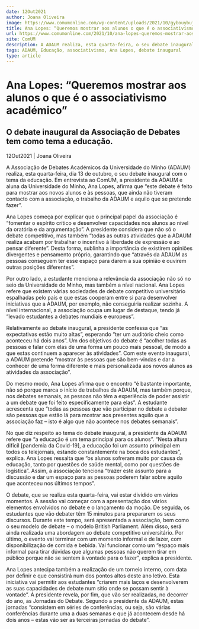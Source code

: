 ```yaml
---
date: 12Out2021
author: Joana Oliveira
image: https://www.comumonline.com/wp-content/uploads/2021/10/gybouybuj-min.jpg
title: Ana Lopes: “Queremos mostrar aos alunos o que é o associativismo académico”
url: https://www.comumonline.com/2021/10/ana-lopes-queremos-mostrar-aos-alunos-o-que-e-o-associativismo-academico/
site: ComUM
description: A ADAUM realiza, esta quarta-feira, o seu debate inaugural. Em entrevista ao ComUM, a presidente, Ana Lopes explica o que se vai suceder no evento.
tags: ADAUM, Educação, associativismo, Ana Lopes, debate inaugural
type: article
---
```



# Ana Lopes: “Queremos mostrar aos alunos o que é o associativismo académico”

## O debate inaugural da Associação de Debates tem como tema a educação.

12Out2021 | Joana Oliveira

A Associação de Debates Académicos da Universidade do Minho (ADAUM) realiza, esta quarta-feira, dia 13 de outubro, o seu debate inaugural com o tema da educação. Em entrevista ao ComUM, a presidente da ADAUM e aluna da Universidade do Minho, Ana Lopes, afirma que “este debate é feito para mostrar aos novos alunos e às pessoas, que ainda não tiveram contacto com a associação, o trabalho da ADAUM e aquilo que se pretende fazer”.

Ana Lopes começa por explicar que o principal papel da associação é “fomentar o espírito crítico e desenvolver capacidades nos alunos ao nível da oratória e da argumentação”. A presidente considera que não só o debate competitivo, mas também “todas as outras atividades que a ADAUM realiza acabam por trabalhar o incentivo à liberdade de expressão e ao pensar diferente”. Desta forma, sublinha a importância de existirem opiniões divergentes e pensamento próprio, garantindo que “através da ADAUM as pessoas conseguem ter esse espaço para darem a sua opinião e ouvirem outras posições diferentes”.

Por outro lado, a estudante menciona a relevância da associação não só no seio da Universidade do Minho, mas também a nível nacional. Ana Lopes refere que existem várias sociedades de debate competitivo universitário espalhadas pelo país e que estas cooperam entre si para desenvolver iniciativas que a ADAUM, por exemplo, não conseguiria realizar sozinha. A nível internacional, a associação ocupa um lugar de destaque, tendo já “levado estudantes a debates mundiais e europeus”.

Relativamente ao debate inaugural, a presidente confessa que “as expectativas estão muito altas”, esperando “ter um auditório cheio como aconteceu há dois anos”. Um dos objetivos do debate é “acolher todas as pessoas e falar com elas de uma forma um pouco mais pessoal, de modo a que estas continuem a aparecer às atividades”. Com este evento inaugural, a ADAUM pretende “mostrar às pessoas que são bem-vindas e dar a conhecer de uma forma diferente e mais personalizada aos novos alunos as atividades da associação”.

Do mesmo modo, Ana Lopes afirma que o encontro “é bastante importante, não só porque marca o início de trabalhos da ADAUM, mas também porque, nos debates semanais, as pessoas não têm a experiência de poder assistir a um debate que foi feito especificamente para elas”. A estudante acrescenta que “todas as pessoas que vão participar no debate a debater são pessoas que estão lá para mostrar aos presentes aquilo que a associação faz – isto é algo que não acontece nos debates semanais”.

No que diz respeito ao tema do debate inaugural, a presidente da ADAUM refere que “a educação é um tema principal para os alunos”. “Nesta altura difícil [pandemia da Covid-19], a educação foi um assunto principal em todos os telejornais, estando constantemente na boca dos estudantes”, explica. Ana Lopes ressalta que “os alunos sofreram muito por causa da educação, tanto por questões de saúde mental, como por questões de logística”. Assim, a associação tenciona “trazer este assunto para a discussão e dar um espaço para as pessoas poderem falar sobre aquilo que aconteceu nos últimos tempos”.

O debate, que se realiza esta quarta-feira, vai estar dividido em vários momentos. A sessão vai começar com a apresentação dos vários elementos envolvidos no debate e o lançamento da moção. De seguida, os estudantes que vão debater têm 15 minutos para prepararem os seus discursos. Durante este tempo, será apresentada a associação, bem como o seu modelo de debate – o modelo British Parliament. Além disso, será ainda realizada uma abordagem ao debate competitivo universitário. Por último, o evento vai terminar com um momento informal e de lazer, com disponibilização de comida e bebida. Vai funcionar como um “espaço mais informal para tirar dúvidas que algumas pessoas não querem tirar em público porque não se sentem à vontade para o fazer”, explica a presidente.

Ana Lopes antecipa também a realização de um torneio interno, com data por definir e que consistirá num dos pontos altos deste ano letivo. Esta iniciativa vai permitir aos estudantes “criarem mais laços e desenvolverem as suas capacidades de debate num sítio onde se possam sentir à vontade”. A presidente revela, por fim, que vão ser realizadas, no decorrer do ano, as Jornadas do Debate. Segundo a presidente da ADAUM, estas jornadas “consistem em séries de conferências, ou seja, são várias conferências durante uma a duas semanas e que já acontecem desde há dois anos – estas vão ser as terceiras jornadas do debate”.

